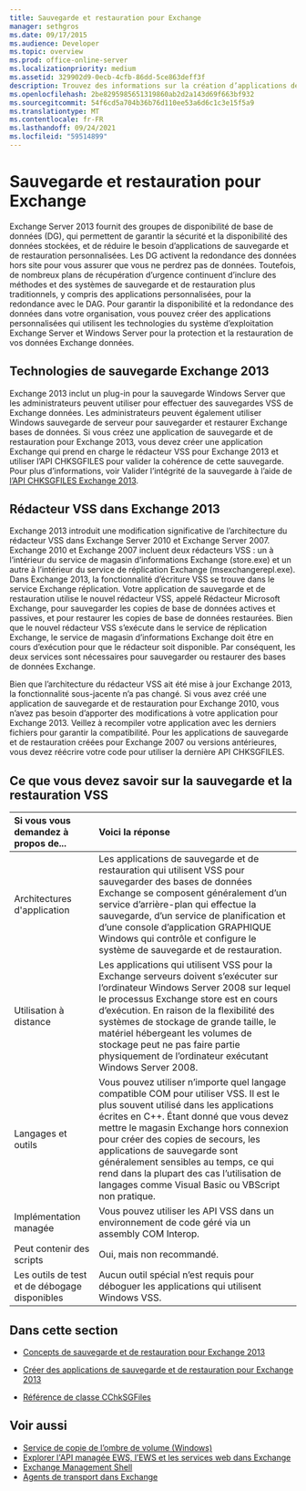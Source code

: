 ```yaml
---
title: Sauvegarde et restauration pour Exchange
manager: sethgros
ms.date: 09/17/2015
ms.audience: Developer
ms.topic: overview
ms.prod: office-online-server
ms.localizationpriority: medium
ms.assetid: 329902d9-0ecb-4cfb-86dd-5ce863deff3f
description: Trouvez des informations sur la création d’applications de sauvegarde et de restauration Exchange 2013.
ms.openlocfilehash: 2be8295985651319860ab2d2a143d69f663bf932
ms.sourcegitcommit: 54f6cd5a704b36b76d110ee53a6d6c1c3e15f5a9
ms.translationtype: MT
ms.contentlocale: fr-FR
ms.lasthandoff: 09/24/2021
ms.locfileid: "59514899"
---
```

# <a name="backup-and-restore-for-exchange"></a>Sauvegarde et restauration pour Exchange
  
Exchange Server 2013 fournit des groupes de disponibilité de base de données (DG), qui permettent de garantir la sécurité et la disponibilité des données stockées, et de réduire le besoin d’applications de sauvegarde et de restauration personnalisées. Les DG activent la redondance des données hors site pour vous assurer que vous ne perdrez pas de données. Toutefois, de nombreux plans de récupération d’urgence continuent d’inclure des méthodes et des systèmes de sauvegarde et de restauration plus traditionnels, y compris des applications personnalisées, pour la redondance avec le DAG. Pour garantir la disponibilité et la redondance des données dans votre organisation, vous pouvez créer des applications personnalisées qui utilisent les technologies du système d’exploitation Exchange Server et Windows Server pour la protection et la restauration de vos données Exchange données.

<a name="bk_plugin"> </a>

## <a name="backup-technologies-in-exchange-2013"></a>Technologies de sauvegarde Exchange 2013

Exchange 2013 inclut un plug-in pour la sauvegarde Windows Server que les administrateurs peuvent utiliser pour effectuer des sauvegardes VSS de Exchange données. Les administrateurs peuvent également utiliser Windows sauvegarde de serveur pour sauvegarder et restaurer Exchange bases de données. Si vous créez une application de sauvegarde et de restauration pour Exchange 2013, vous devez créer une application Exchange qui prend en charge le rédacteur VSS pour Exchange 2013 et utiliser l’API CHKSGFILES pour valider la cohérence de cette sauvegarde. Pour plus d’informations, voir Valider l’intégrité de la sauvegarde à l’aide de [l’API CHKSGFILES Exchange 2013](how-to-validate-backup-integrity-by-using-the-chksgfiles-api-in-exchange.md).

<a name="bk_vsswriter"> </a>

## <a name="vss-writer-in-exchange-2013"></a>Rédacteur VSS dans Exchange 2013

Exchange 2013 introduit une modification significative de l’architecture du rédacteur VSS dans Exchange Server 2010 et Exchange Server 2007. Exchange 2010 et Exchange 2007 incluent deux rédacteurs VSS : un à l’intérieur du service de magasin d’informations Exchange (store.exe) et un autre à l’intérieur du service de réplication Exchange (msexchangerepl.exe). Dans Exchange 2013, la fonctionnalité d’écriture VSS se trouve dans le service Exchange réplication. Votre application de sauvegarde et de restauration utilise le nouvel rédacteur VSS, appelé Rédacteur Microsoft Exchange, pour sauvegarder les copies de base de données actives et passives, et pour restaurer les copies de base de données restaurées. Bien que le nouvel rédacteur VSS s’exécute dans le service de réplication Exchange, le service de magasin d’informations Exchange doit être en cours d’exécution pour que le rédacteur soit disponible. Par conséquent, les deux services sont nécessaires pour sauvegarder ou restaurer des bases de données Exchange.
  
Bien que l’architecture du rédacteur VSS ait été mise à jour Exchange 2013, la fonctionnalité sous-jacente n’a pas changé. Si vous avez créé une application de sauvegarde et de restauration pour Exchange 2010, vous n’avez pas besoin d’apporter des modifications à votre application pour Exchange 2013. Veillez à recompiler votre application avec les derniers fichiers pour garantir la compatibilité. Pour les applications de sauvegarde et de restauration créées pour Exchange 2007 ou versions antérieures, vous devez réécrire votre code pour utiliser la dernière API CHKSGFILES.
  
## <a name="what-you-need-to-know-about-vss-backup-and-restore"></a>Ce que vous devez savoir sur la sauvegarde et la restauration VSS

|Si vous vous demandez à propos de...|Voici la réponse|
|:-----|:-----|
|Architectures d'application  <br/> |Les applications de sauvegarde et de restauration qui utilisent VSS pour sauvegarder des bases de données Exchange se composent généralement d’un service d’arrière-plan qui effectue la sauvegarde, d’un service de planification et d’une console d’application GRAPHIQUE Windows qui contrôle et configure le système de sauvegarde et de restauration.  <br/> |
|Utilisation à distance  <br/> |Les applications qui utilisent VSS pour la Exchange serveurs doivent s’exécuter sur l’ordinateur Windows Server 2008 sur lequel le processus Exchange store est en cours d’exécution. En raison de la flexibilité des systèmes de stockage de grande taille, le matériel hébergeant les volumes de stockage peut ne pas faire partie physiquement de l’ordinateur exécutant Windows Server 2008.  <br/> |
|Langages et outils  <br/> |Vous pouvez utiliser n’importe quel langage compatible COM pour utiliser VSS. Il est le plus souvent utilisé dans les applications écrites en C++. Étant donné que vous devez mettre le magasin Exchange hors connexion pour créer des copies de secours, les applications de sauvegarde sont généralement sensibles au temps, ce qui rend dans la plupart des cas l’utilisation de langages comme Visual Basic ou VBScript non pratique.  <br/> |
|Implémentation managée  <br/> |Vous pouvez utiliser les API VSS dans un environnement de code géré via un assembly COM Interop.  <br/> |
|Peut contenir des scripts  <br/> |Oui, mais non recommandé.  <br/> |
|Les outils de test et de débogage disponibles  <br/> |Aucun outil spécial n’est requis pour déboguer les applications qui utilisent Windows VSS.  <br/> |
   
## <a name="in-this-section"></a>Dans cette section

- [Concepts de sauvegarde et de restauration pour Exchange 2013](backup-and-restore-concepts-for-exchange-2013.md)
    
- [Créer des applications de sauvegarde et de restauration pour Exchange 2013](build-backup-and-restore-applications-for-exchange-2013.md)
    
- [Référence de classe CChkSGFiles](cchksgfiles-class-reference.md)
    
## <a name="see-also"></a>Voir aussi

- [Service de copie de l’ombre de volume (Windows)](https://msdn.microsoft.com/library/windows/desktop/bb968832%28v=vs.85%29.aspx)   
- [Explorer l'API managée EWS, l’EWS et les services web dans Exchange](../exchange-web-services/explore-the-ews-managed-api-ews-and-web-services-in-exchange.md)  
- [Exchange Management Shell](../management/exchange-management-shell.md)   
- [Agents de transport dans Exchange](../transport-agents/transport-agents-in-exchange-2013.md) 
    

